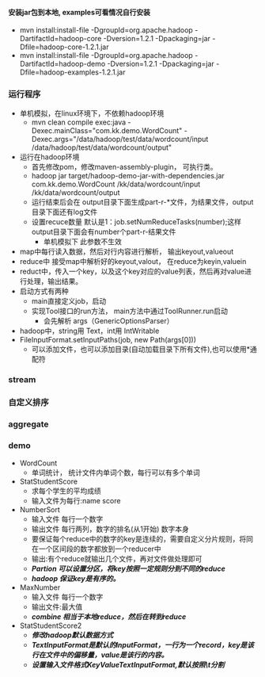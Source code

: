 #### 安装jar包到本地, examples可看情况自行安装

* mvn install:install-file -DgroupId=org.apache.hadoop -DartifactId=hadoop-core -Dversion=1.2.1 -Dpackaging=jar -Dfile=hadoop-core-1.2.1.jar
* mvn install:install-file -DgroupId=org.apache.hadoop -DartifactId=hadoop-demo -Dversion=1.2.1 -Dpackaging=jar -Dfile=hadoop-examples-1.2.1.jar


### 运行程序
* 单机模拟，在linux环境下，不依赖hadoop环境
    * mvn clean compile exec:java -Dexec.mainClass="com.kk.demo.WordCount" -Dexec.args="/data/hadoop/test/data/wordcount/input /data/hadoop/test/data/wordcount/output"
* 运行在hadoop环境
    * 首先修改pom，修改maven-assembly-plugin， 可执行类。
    * hadoop jar target/hadoop-demo-jar-with-dependencies.jar com.kk.demo.WordCount /kk/data/wordcount/input /kk/data/wordcount/output
    * 运行结束后会在 output目录下面生成part-r-*文件，为结果文件，output目录下面还有log文件
    * 设置recuce数量 默认是1：job.setNumReduceTasks(number);这样output目录下面会有number个part-r-结果文件
        * 单机模拟下 此参数不生效
* map中每行读入数据，然后对行内容进行解析， 输出keyout,valueout
* reduce中 接受map中解析好的keyout,valout， 在reduce为keyin,valuein
* reduct中，传入一个key，以及这个key对应的value列表，然后再对value进行处理，输出结果。
* 启动方式有两种
    * main直接定义job，启动
    * 实现Tool接口的run方法，  main方法中通过ToolRunner.run启动
        * 会先解析 args（GenericOptionsParser）
* hadoop中，string用 Text，int用 IntWritable
* FileInputFormat.setInputPaths(job, new Path(args[0]))
    * 可以添加文件，也可以添加目录(自动加载目录下所有文件),也可以使用*通配符
### stream
### 自定义排序
### aggregate

### demo

* WordCount
    * 单词统计，  统计文件内单词个数，每行可以有多个单词
* StatStudentScore
    * 求每个学生的平均成绩
    * 输入文件为每行:name score
* NumberSort
    * 输入文件 每行一个数字
    * 输出文件 每行两列，数字的排名(从1开始) 数字本身
    * 要保证每个reduce中的数字的key是连续的，需要自定义分片规则，将同在一个区间段的数字都放到一个reducer中
    * 输出:有个reduce就输出几个文件，再对文件做处理即可
    * ***Partion 可以设置分区，将key按照一定规则分到不同的reduce***
    * ***hadoop 保证key是有序的。***
* MaxNumber
    * 输入文件 每行一个数字
    * 输出文件:最大值
    * ***combine 相当于本地reduce，然后在转到reduce***
* StatStudentScore2
    * ***修改hadoop默认数据方式***
    * ***TextInputFormat是默认的InputFormat，一行为一个record，key是该行在文件中的偏移量，value是该行的内容。***
    * ***设置输入文件格式KeyValueTextInputFormat,默认按照\t分割***


